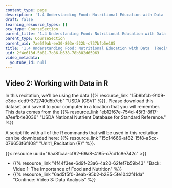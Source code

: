 ```yaml
---
content_type: page
description: '1.4 Understanding Food: Nutritional Education with Data  (Recitation)'
draft: false
learning_resource_types: []
ocw_type: CourseSection
parent_title: '1.4 Understanding Food: Nutritional Education with Data  (Recitation)'
parent_type: CourseSection
parent_uid: 7ae5f9ab-ee30-803e-522b-c737bfb5e185
title: '1.4 Understanding Food: Nutritional Education with Data  (Recitation)'
uid: 2f4e613d-5b81-7c86-b638-78b382d65963
video_metadata:
  youtube_id: null
---
```

## Video 2: Working with Data in R

In this recitation, we'll be using the data {{% resource_link "15b9bfcb-9109-c3dc-dcd9-372740d5b7cb" "USDA (CSV)" %}}. Please download this dataset and save it to your computer in a location that you will remember. This data comes from the {{% resource_link "eb12f67e-754d-45f3-8f17-a7eefb4e3036" "USDA National Nutrient Database for Standard Reference." %}}

A script file with all of the R commands that will be used in this recitation can be downloaded here: {{% resource_link "15c14666-af82-15f8-a5cc-076653f6f408" "Unit1\_Recitation (R)" %}}.

{{< resource uuid="6aa8fcaa-cf92-69a8-4185-c7cd1c8e742c" >}}

- {{% resource_link "4f44f3ee-6d9f-23a6-4a20-62fef7b59b43" "Back: Video 1: The Importance of Food and Nutrition" %}}
- {{% resource_link "6ad5f5f0-3eab-95b2-b285-5fe1042f41da" "Continue: Video 3: Data Analysis" %}}